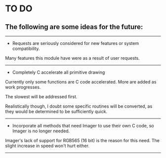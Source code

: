 # TO DO

## The following are some ideas for the future:

-----

* Requests are seriously considered for new features or system compatibility.

Many features this module have were as a result of user requests.

-----

* Completely C accelerate all primitive drawing

Currently only some functions are C code accelerated.  More are added as work
progresses.

The slowest will be addressed first.

Realistically though, I doubt some specific routines will be converted, as
they would be determined to be sufficiently quick.

-----

* Incorporate all methods that need Imager to use their own C code, so Imager
  is no longer needed.

Imager's lack of support for RGB565 (16 bit) is the reason for this need.  The
slight increase in speed won't hurt either.

-----
